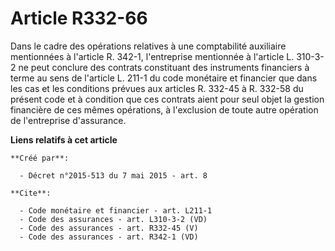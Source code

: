 # Article R332-66

Dans le cadre des opérations relatives à une comptabilité auxiliaire mentionnées à l'article R. 342-1, l'entreprise
mentionnée à l'article L. 310-3-2 ne peut conclure des contrats constituant des instruments financiers à terme au sens de
l'article L. 211-1 du code monétaire et financier que dans les cas et les conditions prévues aux articles R. 332-45 à R.
332-58 du présent code et à condition que ces contrats aient pour seul objet la gestion financière de ces mêmes opérations, à
l'exclusion de toute autre opération de l'entreprise d'assurance.

**Liens relatifs à cet article**

	**Créé par**:

	  - Décret n°2015-513 du 7 mai 2015 - art. 8

	**Cite**:

	  - Code monétaire et financier - art. L211-1
	  - Code des assurances - art. L310-3-2 (VD)
	  - Code des assurances - art. R332-45 (V)
	  - Code des assurances - art. R342-1 (VD)
